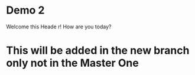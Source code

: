 # Demo 2

Welcome this Heade
r!
How are you today?

# This will be added in the new branch only not in the Master One